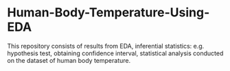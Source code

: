 # Human-Body-Temperature-Using-EDA
This repository consists of results from EDA, inferential statistics: e.g. hypothesis test, obtaining confidence interval, statistical analysis conducted
on the dataset of human body temperature. 

